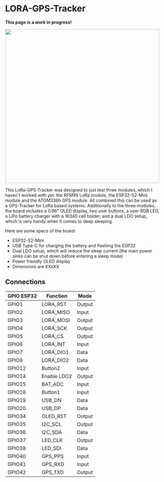 # LORA-GPS-Tracker

**This page is a work in progress!**

<img src="docs/todo.png" width="500px"></a>

This LoRa-GPS-Tracker was designed to just test three modules, which I haven't worked with yet: the RFM95 LoRa module, the ESP32-S2-Mini module and the ATGM336h GPS module. All combined this can be used as a GPS-Tracker for LoRa based systems. Additionally to the three modules, the board includes a 0.96" OLED display, two user buttons, a user RGB LED, a LiPo battery charger with a 16340 cell holder, and a dual LDO setup, which is very handy when it comes to deep sleeping.

Here are some specs of the board:
- ESP32-S2-Mini
- USB Type-C for charging the battery and flashing the ESP32
- Dual LDO setup, which will reduce the sleep current (the main power sinks can be shut down before entering a sleep mode)
- Power friendly OLED display
- Dimensions are XXxXX


## Connections

GPIO ESP32 | Function | Mode
-------- | -------- | --------
GPIO1 | LORA_RST | Output
GPIO2 | LORA_MISO | Input
GPIO3 | LORA_MOSI | Output
GPIO4 | LORA_SCK | Output
GPIO5 | LORA_CS | Output
GPIO6 | LORA_INT | Input
GPIO7 | LORA_DIO1 | Data
GPIO8 | LORA_DIO2 | Data
GPIO12 | Button2 | Input
GPIO14 | Enable LDO2 | Output
GPIO15 | BAT_ADC | Input
GPIO16 | Button1 | Input
GPIO19 | USB_DN | Data
GPIO20 | USB_DP | Data
GPIO34 | OLED_RST | Output
GPIO35 | I2C_SCL | Output
GPIO36 | I2C_SDA | Data
GPIO37 | LED_CLK | Output
GPIO38 | LED_SDI | Data
GPIO40 | GPS_PPS | Input
GPIO41 | GPS_RXD | Input
GPIO42 | GPS_TXD | Output
